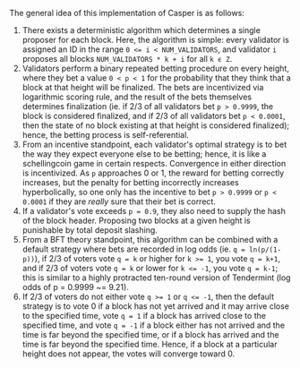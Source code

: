 The general idea of this implementation of Casper is as follows:

1. There exists a deterministic algorithm which determines a single proposer for each block. Here, the algorithm is simple: every validator is assigned an ID in the range `0 <= i < NUM_VALIDATORS`, and validator `i` proposes all blocks `NUM_VALIDATORS * k + i` for all `k ϵ Z`.
2. Validators perform a binary repeated betting procedure on every height, where they bet a value `0 < p < 1` for the probability that they think that a block at that height will be finalized. The bets are incentivized via logarithmic scoring rule, and the result of the bets themselves determines finalization (ie. if 2/3 of all validators bet `p > 0.9999`, the block is considered finalized, and if 2/3 of all validators bet `p < 0.0001`, then the state of no block existing at that height is considered finalized); hence, the betting process is self-referential.
3. From an incentive standpoint, each validator's optimal strategy is to bet the way they expect everyone else to be betting; hence, it is like a schellingcoin game in certain respects. Convergence in either direction is incentivized. As `p` approaches 0 or 1, the reward for betting correctly increases, but the penalty for betting incorrectly increases hyperbolically, so one only has the incentive to bet `p > 0.9999` or `p < 0.0001` if they are _really_ sure that their bet is correct.
4. If a validator's vote exceeds `p = 0.9`, they also need to supply the hash of the block header. Proposing two blocks at a given height is punishable by total deposit slashing.
5. From a BFT theory standpoint, this algorithm can be combined with a default strategy where bets are recorded in log odds (ie. `q = ln(p/(1-p))`), if 2/3 of voters vote `q = k` or higher for `k >= 1`, you vote `q = k+1`, and if 2/3 of voters vote `q = k` or lower for `k <= -1`, you vote `q = k-1`; this is similar to a highly protracted ten-round version of Tendermint (log odds of p = 0.9999 ~= 9.21).
6. If 2/3 of voters do not either vote `q >= 1` or `q <= -1`, then the default strategy is to vote 0 if a block has not yet arrived and it may arrive close to the specified time, vote `q = 1` if a block has arrived close to the specified time, and vote `q = -1` if a block either has not arrived and the time is far beyond the specified time, or if a block has arrived and the time is far beyond the specified time. Hence, if a block at a particular height does not appear, the votes will converge toward 0.
